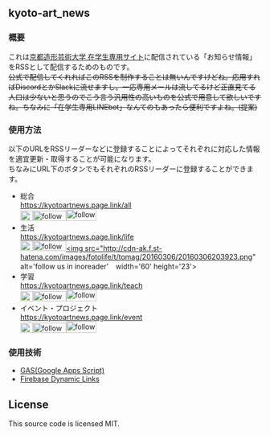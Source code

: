 ## kyoto-art_news

### 概要
これは[京都造形芸術大学 在学生専用サイト](https://www.kyoto-art.ac.jp/student/)に配信されている「お知らせ情報」をRSSとして配信するためのものです。  
~~公式で配信してくれればこのRSSを制作することは無いんですけどね。応用すればDiscordとかSlackに流せますし。一応専用メールは流してるけど正直見てる人口は少ないと思うのでこう言う汎用性の高いものを公式で用意して欲しいですね。ちなみに「在学生専用LINEbot」なんてのもあったら便利ですよね。(提案)~~

### 使用方法
以下のURLをRSSリーダーなどに登録することによってそれぞれに対応した情報を適宜更新・取得することが可能になります。  
ちなみにURL下のボタンでもそれぞれのRSSリーダーに登録することができます。

- 総合  
  https://kyotoartnews.page.link/all  
  <a href="https://kyotoartnews.page.link/all"><img src="https://user-images.githubusercontent.com/31413765/73037078-05ff0300-3e91-11ea-94e1-04933dfafb66.png" alt="RSSを購読する" width="25" height="20"></a><a href='https://feedly.com/i/subscription/feed%2Fhttps%3A%2F%2Fkyotoartnews.page.link%2Fall'  target='blank'><img id='feedlyFollow' src='http://s3.feedly.com/img/follows/feedly-follow-rectangle-volume-small_2x.png' alt='follow us in feedly' width='66' height='20'></a><a href="http://www.inoreader.com/feed/https://kyotoartnews.page.link/all" target="blank"><img src="http://cdn-ak.f.st-hatena.com/images/fotolife/t/tomag/20160306/20160306203923.png" alt='follow us in inoreader' width='60' height='23'></a>
- 生活  
  https://kyotoartnews.page.link/life  
  <a href="https://kyotoartnews.page.link/life"><img src="https://user-images.githubusercontent.com/31413765/73037078-05ff0300-3e91-11ea-94e1-04933dfafb66.png" alt="RSSを購読する" width="25" height="20"></a><a href='https://feedly.com/i/subscription/feed%2Fhttps%3A%2F%2Fkyotoartnews.page.link%2Flife'  target='blank'><img id='feedlyFollow' src='http://s3.feedly.com/img/follows/feedly-follow-rectangle-volume-small_2x.png' alt='follow us in feedly' width='66' height='20'></a><a href="http://www.inoreader.com/feed/https://kyotoartnews.page.link/life" target="blank"><img src="http://cdn-ak.f.st-hatena.com/images/fotolife/t/tomag/20160306/20160306203923.png" alt='follow us in inoreader'　width='60' height='23'></a>
- 学習  
  https://kyotoartnews.page.link/teach  
  <a href="https://kyotoartnews.page.link/teach"><img src="https://user-images.githubusercontent.com/31413765/73037078-05ff0300-3e91-11ea-94e1-04933dfafb66.png" alt="RSSを購読する" width="25" height="20"></a><a href='https://feedly.com/i/subscription/feed%2Fhttps%3A%2F%2Fkyotoartnews.page.link%2Fteach'  target='blank'><img id='feedlyFollow' src='http://s3.feedly.com/img/follows/feedly-follow-rectangle-volume-small_2x.png' alt='follow us in feedly' width='66' height='20'></a><a href="http://www.inoreader.com/feed/https://kyotoartnews.page.link/teach" target="blank"><img src="http://cdn-ak.f.st-hatena.com/images/fotolife/t/tomag/20160306/20160306203923.png" alt='follow us in inoreader' width='60' height='23'></a>
- イベント・プロジェクト  
  https://kyotoartnews.page.link/event  
  <a href="https://kyotoartnews.page.link/event"><img src="https://user-images.githubusercontent.com/31413765/73037078-05ff0300-3e91-11ea-94e1-04933dfafb66.png" alt="RSSを購読する" width="25" height="20"></a><a href='https://feedly.com/i/subscription/feed%2Fhttps%3A%2F%2Fkyotoartnews.page.link%2Fevent'  target='blank'><img id='feedlyFollow' src='http://s3.feedly.com/img/follows/feedly-follow-rectangle-volume-small_2x.png' alt='follow us in feedly' width='66' height='20'></a><a href="http://www.inoreader.com/feed/https://kyotoartnews.page.link/event" target="blank"><img src="http://cdn-ak.f.st-hatena.com/images/fotolife/t/tomag/20160306/20160306203923.png" alt='follow us in inoreader' width='60' height='23'></a>

### 使用技術
- [GAS(Google Apps Script)](https://developers.google.com/apps-script/)
- [Firebase Dynamic Links](https://firebase.google.com/docs/dynamic-links?hl=ja)

## License
This source code is licensed MIT.